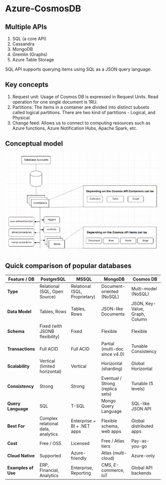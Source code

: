 # Azure-CosmosDB

## Multiple APIs
1. SQL (a core API)
2. Cassandra
3. MongoDB
4. Gremlin (Graphs)
5. Azure Table Storage

SQL API supports querying items using SQL as a JSON query language.

## Key concepts
1. Request unit: Usage of Cosmos DB is expressed in Request Units. Read operation for one single document is 1RU. 
2. Partitions: The items in a container are divided into distinct subsets called logical partitions. There are two kind of partitions - Logical, and Physical.
3. Change feed: Allows us to connect to computing resources such as Azure functions, Azure Notification Hubs, Apache Spark, etc.

## Conceptual model
<img src="cosmosdb.jpg" />

## Quick comparison of popular databases

| Feature / DB        | **PostgreSQL**                     | **MSSQL**                     | **MongoDB**                      | **Cosmos DB**                  |
| ------------------- | ---------------------------------- | ----------------------------- | -------------------------------- | ------------------------------ |
| **Type**            | Relational (SQL, Open Source)      | Relational (SQL, Proprietary) | Document-oriented (NoSQL)        | Multi-model (NoSQL)            |
| **Data Model**      | Tables, Rows                       | Tables, Rows                  | JSON-like Documents              | JSON, Key-Value, Graph, Column |
| **Schema**          | Fixed (with JSONB flexibility)     | Fixed                         | Flexible                         | Flexible                       |
| **Transactions**    | Full ACID                          | Full ACID                     | Partial (multi-doc since v4.0)   | Tunable Consistency            |
| **Scalability**     | Vertical (limited horizontal)      | Vertical                      | Horizontal (sharding)            | Global Horizontal              |
| **Consistency**     | Strong                             | Strong                        | Eventual / Strong (replica sets) | Tunable (5 levels)             |
| **Query Language**  | SQL                                | T-SQL                         | Mongo Query Language             | SQL-like JSON API              |
| **Best For**        | Complex relational data, analytics | Enterprise + BI + .NET apps   | Flexible schema, web apps        | Global distributed apps        |
| **Cost**            | Free / OSS                         | Licensed                      | Free / Atlas tiers               | Pay-as-you-go                  |
| **Cloud Native**    | Supported                          | Azure-friendly                | Atlas (multi-cloud)              | Azure-only                     |
| **Examples of Use** | ERP, Financial, Analytics          | Enterprise, Reporting         | CMS, E-commerce, IoT             | Global API backends            |
